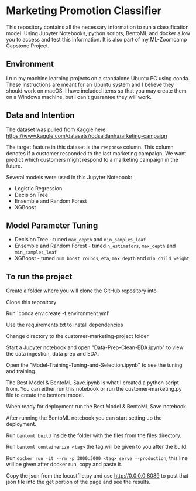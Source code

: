 # Marketing Promotion Classifier
This repository contains all the necessary information to run a classification model. Using Jupyter Notebooks, python scripts, BentoML and docker allow you to access and test this information.  It is also part of my ML-Zoomcamp Capstone Project.

## Environment
I run my machine learning projects on a standalone Ubuntu PC using conda. These instructions are meant for an Ubuntu system and I believe they should work on macOS. I have included items so that you may create them on a Windows machine, but I can't guarantee they will work.

## Data and Intention

The dataset was pulled from Kaggle here: https://www.kaggle.com/datasets/rodsaldanha/arketing-campaign

The target feature in this dataset is the `response` column. This column denotes if a customer responded to the last marketing campaign. We want predict which customers might respond to a marketing campaign in the future.

Several models were used in this Jupyter Notebook:

- Logistic Regression
- Decision Tree
- Ensemble and Random Forest
- XGBoost

## Model Parameter Tuning
- Decision Tree - tuned `max_depth` and `min_samples_leaf`
- Ensemble and Random Forest - tuned `n_estimators`, `max_depth` and `min_samples_leaf`
- XGBoost - tuned `num_boost_rounds`, `eta`, `max_depth` and `min_child_weight`

## To run the project

Create a folder where you will clone the GitHub repository into

Clone this repository


Run `conda env create -f environment.yml'

Use the requirements.txt to install dependencies

Change directory to the customer-marketing-project folder

Start a Jupyter notebook and open "Data-Prep-Clean-EDA.ipynb" to view the data ingestion, data prep and EDA.

Open the "Model-Training-Tuning-and-Selection.ipynb" to see the tuning and training.

The Best Model & BentoML Save.ipynb is what I created a python script from. You can either run this notebook or run the customer-marketing.py file to create the bentoml model.

When ready for deployment run the Best Model & BentoML Save notebook.

After running the BentoML notebook you can start setting up the deployment.

Run `bentoml build` inside the folder with the files from the files directory.

Run `bentoml containerize <tag>` the tag will be given to you after the build.

Run `docker run -it --rm -p 3000:3000 <tag> serve --production`, this line will be given after docker run, copy and paste it.

Copy the json from the locustfile.py and use http://0.0.0.0:8089 to post that json file into the get portion of the page and see the results.
